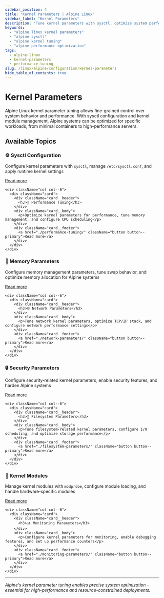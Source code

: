 ```yaml
---
sidebar_position: 4
title: "Kernel Parameters | Alpine Linux"
sidebar_label: "Kernel Parameters"
description: "Tune kernel parameters with sysctl, optimize system performance, and configure kernel modules for specific hardware."
keywords:
  - "alpine linux kernel parameters"
  - "alpine sysctl"
  - "alpine kernel tuning"
  - "alpine performance optimization"
tags:
  - alpine-linux
  - kernel-parameters
  - performance-tuning
slug: /linux/alpine/configuration/kernel-parameters
hide_table_of_contents: true
---
```


# Kernel Parameters

Alpine Linux kernel parameter tuning allows fine-grained control over system behavior and performance. With sysctl configuration and kernel module management, Alpine systems can be optimized for specific workloads, from minimal containers to high-performance servers.

## Available Topics

<div className="container">
  <div className="row">
    <div className="col col--6">
      <div className="card">
        <div className="card__header">
          <h3>⚙️ Sysctl Configuration</h3>
        </div>
        <div className="card__body">
          <p>Configure kernel parameters with <code>sysctl</code>, manage <code>/etc/sysctl.conf</code>, and apply runtime kernel settings</p>
        </div>
        <div className="card__footer">
          <a href="./sysctl-configuration/" className="button button--primary">Read more</a>
        </div>
      </div>
    </div>
    
    <div className="col col--6">
      <div className="card">
        <div className="card__header">
          <h3>🚀 Performance Tuning</h3>
        </div>
        <div className="card__body">
          <p>Optimize kernel parameters for performance, tune memory management, and configure CPU scheduling</p>
        </div>
        <div className="card__footer">
          <a href="./performance-tuning/" className="button button--primary">Read more</a>
        </div>
      </div>
    </div>
  </div>

  <div className="row">
    <div className="col col--6">
      <div className="card">
        <div className="card__header">
          <h3>💾 Memory Parameters</h3>
        </div>
        <div className="card__body">
          <p>Configure memory management parameters, tune swap behavior, and optimize memory allocation for Alpine systems</p>
        </div>
        <div className="card__footer">
          <a href="./memory-parameters/" className="button button--primary">Read more</a>
        </div>
      </div>
    </div>
    
    <div className="col col--6">
      <div className="card">
        <div className="card__header">
          <h3>🌐 Network Parameters</h3>
        </div>
        <div className="card__body">
          <p>Tune network kernel parameters, optimize TCP/IP stack, and configure network performance settings</p>
        </div>
        <div className="card__footer">
          <a href="./network-parameters/" className="button button--primary">Read more</a>
        </div>
      </div>
    </div>
  </div>

  <div className="row">
    <div className="col col--6">
      <div className="card">
        <div className="card__header">
          <h3>🔒 Security Parameters</h3>
        </div>
        <div className="card__body">
          <p>Configure security-related kernel parameters, enable security features, and harden Alpine systems</p>
        </div>
        <div className="card__footer">
          <a href="./security-parameters/" className="button button--primary">Read more</a>
        </div>
      </div>
    </div>
    
    <div className="col col--6">
      <div className="card">
        <div className="card__header">
          <h3>📁 Filesystem Parameters</h3>
        </div>
        <div className="card__body">
          <p>Tune filesystem-related kernel parameters, configure I/O scheduling, and optimize storage performance</p>
        </div>
        <div className="card__footer">
          <a href="./filesystem-parameters/" className="button button--primary">Read more</a>
        </div>
      </div>
    </div>
  </div>

  <div className="row">
    <div className="col col--6">
      <div className="card">
        <div className="card__header">
          <h3>🔧 Kernel Modules</h3>
        </div>
        <div className="card__body">
          <p>Manage kernel modules with <code>modprobe</code>, configure module loading, and handle hardware-specific modules</p>
        </div>
        <div className="card__footer">
          <a href="./kernel-modules/" className="button button--primary">Read more</a>
        </div>
      </div>
    </div>
    
    <div className="col col--6">
      <div className="card">
        <div className="card__header">
          <h3>📊 Monitoring Parameters</h3>
        </div>
        <div className="card__body">
          <p>Configure kernel parameters for monitoring, enable debugging features, and set up performance counters</p>
        </div>
        <div className="card__footer">
          <a href="./monitoring-parameters/" className="button button--primary">Read more</a>
        </div>
      </div>
    </div>
  </div>
</div>

---

*Alpine's kernel parameter tuning enables precise system optimization - essential for high-performance and resource-constrained deployments.*